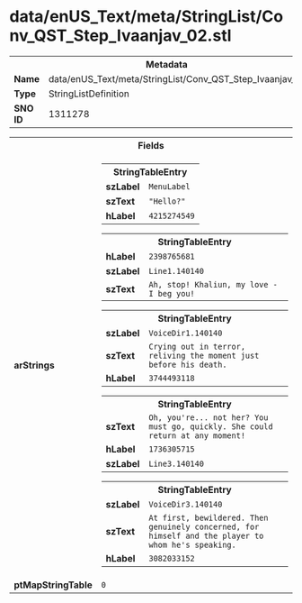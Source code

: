<h1>data/enUS_Text/meta/StringList/Conv_QST_Step_Ivaanjav_02.stl</h1><table><tr><th colspan="100%">Metadata</th></tr><tr><td><b>Name</b></td><td>data/enUS_Text/meta/StringList/Conv_QST_Step_Ivaanjav_02.stl</td></tr><tr><td><b>Type</b></td><td>StringListDefinition</td></tr><tr><td><b>SNO ID</b></td><td>1311278</td></tr></table>

<table><tr><th colspan="100%">Fields</th></tr><tr><td><b>arStrings</b></td><td><table><tr><th colspan="100%">StringTableEntry</th></tr><tr><td><b>szLabel</b></td><td><code>MenuLabel</code></td></tr><tr><td><b>szText</b></td><td><code>"Hello?"</code></td></tr><tr><td><b>hLabel</b></td><td><code>4215274549</code></td></tr></table>


<table><tr><th colspan="100%">StringTableEntry</th></tr><tr><td><b>hLabel</b></td><td><code>2398765681</code></td></tr><tr><td><b>szLabel</b></td><td><code>Line1.140140</code></td></tr><tr><td><b>szText</b></td><td><code>Ah, stop! Khaliun, my love - I beg you!</code></td></tr></table>


<table><tr><th colspan="100%">StringTableEntry</th></tr><tr><td><b>szLabel</b></td><td><code>VoiceDir1.140140</code></td></tr><tr><td><b>szText</b></td><td><code>Crying out in terror, reliving the moment just before his death.</code></td></tr><tr><td><b>hLabel</b></td><td><code>3744493118</code></td></tr></table>


<table><tr><th colspan="100%">StringTableEntry</th></tr><tr><td><b>szText</b></td><td><code>Oh, you're... not her? You must go, quickly. She could return at any moment!</code></td></tr><tr><td><b>hLabel</b></td><td><code>1736305715</code></td></tr><tr><td><b>szLabel</b></td><td><code>Line3.140140</code></td></tr></table>


<table><tr><th colspan="100%">StringTableEntry</th></tr><tr><td><b>szLabel</b></td><td><code>VoiceDir3.140140</code></td></tr><tr><td><b>szText</b></td><td><code>At first, bewildered. Then genuinely concerned, for himself and the player to whom he's speaking.</code></td></tr><tr><td><b>hLabel</b></td><td><code>3082033152</code></td></tr></table>


</td></tr><tr><td><b>ptMapStringTable</b></td><td><code>0</code></td></tr></table>

